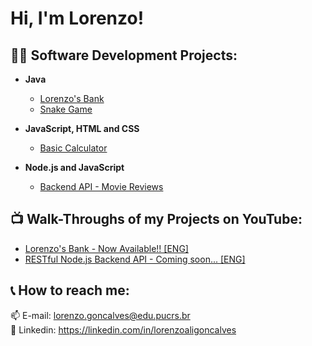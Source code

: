 <h1>Hi, I'm Lorenzo!</h1>

<h2>👨‍💻 Software Development Projects:</h2>

- <b>Java</b>
  - [Lorenzo's Bank](https://github.com/lorenzoalig/LorenzoBank)
  - [Snake Game](https://github.com/lorenzoalig/LorenzoSnakeGame)

- <b>JavaScript, HTML and CSS</b>
  - [Basic Calculator](https://github.com/lorenzoalig/Web_Calculator)

- <b>Node.js and JavaScript</b>
  - [Backend API - Movie Reviews](https://github.com/lorenzoalig/API_RESTful_Node.js_MovieReviews)

<h2>📺 Walk-Throughs of my Projects on YouTube:</h2>

- [Lorenzo's Bank - Now Available!! [ENG]](https://youtu.be/JMwfwZwghPo)
- [RESTful Node.js Backend API - Coming soon... [ENG]](https://github.com/lorenzoalig/API_RESTful_Node.js_MovieReviews)

<h2> 📞 How to reach me:</h2>

📫 E-mail: lorenzo.goncalves@edu.pucrs.br<br/>
💼 Linkedin: https://linkedin.com/in/lorenzoaligoncalves

<!--
**joshmadakor1/joshmadakor1** is a ✨ _special_ ✨ repository because its `README.md` (this file) appears on your GitHub profile.

Here are some ideas to get you started:

- 🔭 I’m currently working on ...
- 🌱 I’m currently learning ...
- 👯 I’m looking to collaborate on ...
- 🤔 I’m looking for help with ...
- 💬 Ask me about ...
- 📫 How to reach me: ...
- 😄 Pronouns: ...
- ⚡ Fun fact: ...
-->
